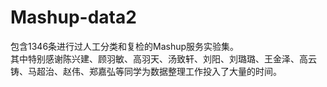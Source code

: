 # Mashup-data2
包含1346条进行过人工分类和复检的Mashup服务实验集。<br>
其中特别感谢陈兴建、顾羽敏、高羽天、汤致轩、刘阳、刘璐璐、王金泽、高云铸、马超治、赵伟、郑嘉弘等同学为数据整理工作投入了大量的时间。
